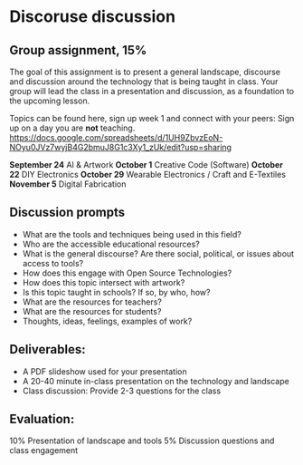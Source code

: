 # Discoruse discussion

## Group assignment, 15% 
The goal of this assignment is to present a general landscape, discourse and discussion around the technology that is being taught in class. Your group will lead the class in a presentation and discussion, as a foundation to the upcoming lesson.

Topics can be found here, sign up week 1 and connect with your peers: Sign up on a day you are **not** teaching.  https://docs.google.com/spreadsheets/d/1UH9ZbvzEoN-NOyu0JVz7wyjB4G2bmuJ8G1c3Xy1_zUk/edit?usp=sharing 

__September 24__ AI & Artwork
__October 1__	Creative Code (Software)
__October 22__	DIY Electronics
__October 29__	Wearable Electronics / Craft and E-Textiles
__November 5__	Digital Fabrication

## Discussion prompts

- What are the tools and techniques being used in this field? 
- Who are the accessible educational resources? 
- What is the general discourse? Are there social, political, or issues about access to tools? 
- How does this engage with Open Source Technologies? 
- How does this topic intersect with artwork? 
- Is this topic taught in schools? If so, by who, how? 
- What are the resources for teachers?
- What are the resources for students? 
- Thoughts, ideas, feelings, examples of work? 


## Deliverables: 
- A PDF slideshow used for your presentation 
- A 20-40 minute in-class presentation on the technology and landscape 
- Class discussion: Provide 2-3 questions for the class

## Evaluation: 
10% Presentation of landscape and tools
5% Discussion questions and class engagement
